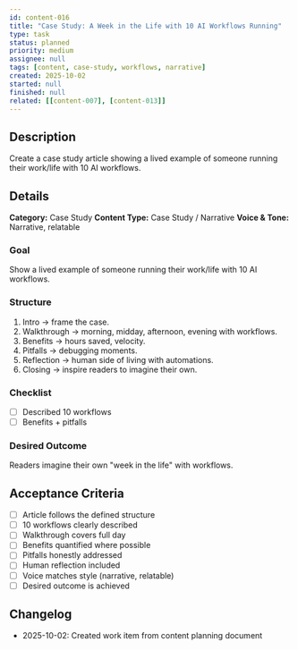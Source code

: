 ```yaml
---
id: content-016
title: "Case Study: A Week in the Life with 10 AI Workflows Running"
type: task
status: planned
priority: medium
assignee: null
tags: [content, case-study, workflows, narrative]
created: 2025-10-02
started: null
finished: null
related: [[content-007], [content-013]]
---
```


## Description

Create a case study article showing a lived example of someone running their work/life with 10 AI workflows.

## Details

**Category:** Case Study
**Content Type:** Case Study / Narrative
**Voice & Tone:** Narrative, relatable

### Goal
Show a lived example of someone running their work/life with 10 AI workflows.

### Structure
1. Intro → frame the case.
2. Walkthrough → morning, midday, afternoon, evening with workflows.
3. Benefits → hours saved, velocity.
4. Pitfalls → debugging moments.
5. Reflection → human side of living with automations.
6. Closing → inspire readers to imagine their own.

### Checklist
- [ ] Described 10 workflows
- [ ] Benefits + pitfalls

### Desired Outcome
Readers imagine their own "week in the life" with workflows.

## Acceptance Criteria

- [ ] Article follows the defined structure
- [ ] 10 workflows clearly described
- [ ] Walkthrough covers full day
- [ ] Benefits quantified where possible
- [ ] Pitfalls honestly addressed
- [ ] Human reflection included
- [ ] Voice matches style (narrative, relatable)
- [ ] Desired outcome is achieved

## Changelog

- 2025-10-02: Created work item from content planning document
